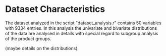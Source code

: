# Dataset Characteristics

The dataset analyzed in the script "dataset_analysis.r" contains 50 variables with 9334 entries. In this analysis the univariate and bivariate distributions of the data are analysed in details with special regard to subgroup analysis of the product groups.

(maybe details on the distributions)
